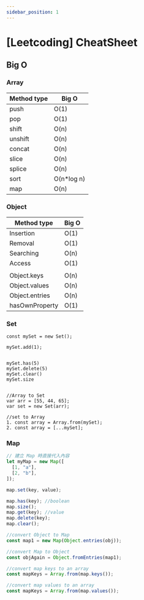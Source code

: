 ```yaml
---
sidebar_position: 1
---
```


# [Leetcoding] CheatSheet

## Big O

### Array

| Method type | Big O       |
| ----------- | ----------- |
| push        | O(1)        |
| pop         | O(1)        |
| shift       | O(n)        |
| unshift     | O(n)        |
| concat      | O(n)        |
| slice       | O(n)        |
| splice      | O(n)        |
| sort        | O(n\*log n) |
| map         | O(n)        |

### Object

| Method type    | Big O |
| -------------- | ----- |
| Insertion      | O(1)  |
| Removal        | O(1)  |
| Searching      | O(n)  |
| Access         | O(1)  |
|                |       |
| Object.keys    | O(n)  |
| Object.values  | O(n)  |
| Object.entries | O(n)  |
| hasOwnProperty | O(1)  |

### Set

```JS
const mySet = new Set();

mySet.add(1);


mySet.has(5)
mySet.delete(5)
mySet.clear()
mySet.size


//Array to Set
var arr = [55, 44, 65];
var set = new Set(arr);

//set to Array
1. const array = Array.from(mySet);
2. const array = [...mySet];

```

### Map

```js
// 建立 Map 時直接代入內容
let myMap = new Map([
  [1, "a"],
  [2, "b"],
]);

map.set(key, value);

map.has(key); //boolean
map.size();
map.get(key); //value
map.delete(key);
map.clear();

//convert Object to Map
const map1 = new Map(Object.entries(obj));

//convert Map to Object
const objAgain = Object.fromEntries(map1);

//convert map keys to an array
const mapKeys = Array.from(map.keys());

//convert map values to an array
const mapKeys = Array.from(map.values());
```
